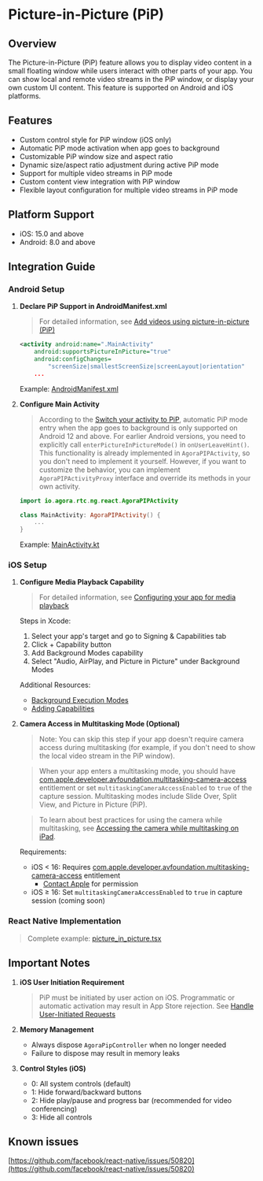 # Picture-in-Picture (PiP)

## Overview

The Picture-in-Picture (PiP) feature allows you to display video content in a small floating window while users interact with other parts of your app. You can show local and remote video streams in the PiP window, or display your own custom UI content. This feature is supported on Android and iOS platforms.

## Features

- Custom control style for PiP window (iOS only)
- Automatic PiP mode activation when app goes to background
- Customizable PiP window size and aspect ratio
- Dynamic size/aspect ratio adjustment during active PiP mode
- Support for multiple video streams in PiP mode
- Custom content view integration with PiP window
- Flexible layout configuration for multiple video streams in PiP mode

## Platform Support

- iOS: 15.0 and above
- Android: 8.0 and above

## Integration Guide

### Android Setup

1. **Declare PiP Support in AndroidManifest.xml**

   > For detailed information, see [Add videos using picture-in-picture (PiP)](https://developer.android.com/develop/ui/views/picture-in-picture#declaring)

   ```xml
   <activity android:name=".MainActivity"
       android:supportsPictureInPicture="true"
       android:configChanges=
           "screenSize|smallestScreenSize|screenLayout|orientation"
       ...
   ```

   Example: [AndroidManifest.xml](../../../../android/app/src/main/AndroidManifest.xml#L25)

2. **Configure Main Activity**

   > According to the [Switch your activity to PiP](https://developer.android.com/develop/ui/views/picture-in-picture#pip_button), automatic PiP mode entry when the app goes to background is only supported on Android 12 and above. For earlier Android versions, you need to explicitly call `enterPictureInPictureMode()` in `onUserLeaveHint()`. This functionality is already implemented in `AgoraPIPActivity`, so you don't need to implement it yourself. However, if you want to customize the behavior, you can implement `AgoraPIPActivityProxy` interface and override its methods in your own activity.

   ```kotlin
   import io.agora.rtc.ng.react.AgoraPIPActivity

   class MainActivity: AgoraPIPActivity() {
       ...
   }
   ```

   Example: [MainActivity.kt](../../../../android/app/src/main/java/com/agorartcngexample/MainActivity.kt#L9)

### iOS Setup

1. **Configure Media Playback Capability**

   > For detailed information, see [Configuring your app for media playback](https://developer.apple.com/documentation/avfoundation/configuring-your-app-for-media-playback?language=objc)

   Steps in Xcode:

   1. Select your app's target and go to Signing & Capabilities tab
   2. Click + Capability button
   3. Add Background Modes capability
   4. Select "Audio, AirPlay, and Picture in Picture" under Background Modes

   Additional Resources:

   - [Background Execution Modes](https://developer.apple.com/documentation/xcode/configuring-background-execution-modes#Specify-the-background-modes-your-app-requires)
   - [Adding Capabilities](https://developer.apple.com/documentation/xcode/adding-capabilities-to-your-app#Add-a-capability)

2. **Camera Access in Multitasking Mode (Optional)**

   > Note: You can skip this step if your app doesn't require camera access during multitasking (for example, if you don't need to show the local video stream in the PiP window).

   > When your app enters a multitasking mode, you should have [com.apple.developer.avfoundation.multitasking-camera-access](https://developer.apple.com/documentation/BundleResources/Entitlements/com.apple.developer.avfoundation.multitasking-camera-access?language=objc) entitlement or set `multitaskingCameraAccessEnabled` to `true` of the capture session. Multitasking modes include Slide Over, Split View, and Picture in Picture (PiP).

   > To learn about best practices for using the camera while multitasking, see [Accessing the camera while multitasking on iPad](https://developer.apple.com/documentation/avkit/accessing-the-camera-while-multitasking-on-ipad?language=objc).

   Requirements:

   - iOS < 16: Requires [com.apple.developer.avfoundation.multitasking-camera-access](https://developer.apple.com/documentation/BundleResources/Entitlements/com.apple.developer.avfoundation.multitasking-camera-access?language=objc) entitlement
     - [Contact Apple](https://developer.apple.com/contact/request/multitasking-camera-access/) for permission
   - iOS ≥ 16: Set `multitaskingCameraAccessEnabled` to `true` in capture session (coming soon)

### React Native Implementation

> Complete example: [picture_in_picture.tsx](./PictureInPicture.tsx)

## Important Notes

1. **iOS User Initiation Requirement**

   > PiP must be initiated by user action on iOS. Programmatic or automatic activation may result in App Store rejection. See [Handle User-Initiated Requests](https://developer.apple.com/documentation/avkit/adopting-picture-in-picture-in-a-custom-player?language=objc#Handle-User-Initiated-Requests)

2. **Memory Management**

   - Always dispose `AgoraPipController` when no longer needed
   - Failure to dispose may result in memory leaks

3. **Control Styles (iOS)**
   - 0: All system controls (default)
   - 1: Hide forward/backward buttons
   - 2: Hide play/pause and progress bar (recommended for video conferencing)
   - 3: Hide all controls

## Known issues

[https://github.com/facebook/react-native/issues/50820](https://github.com/facebook/react-native/issues/50820)
